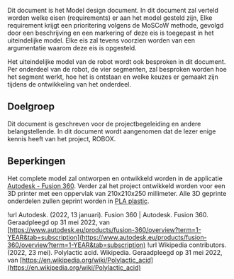 
Dit document is het Model design document. In dit document zal verteld worden welke eisen (requirements) er aan het model gesteld zijn, Elke requirement krijgt een prioritering volgens de MoSCoW methode, gevolgd door een beschrijving en een markering of deze eis is toegepast in het uiteindelijke model. Elke eis zal tevens voorzien worden van een argumentatie waarom deze eis is opgesteld.

Het uiteindelijke model van de robot wordt ook besproken in dit document. Per onderdeel van de robot, de vier segmenten, zal besproken worden hoe het segment werkt, hoe het is ontstaan en welke keuzes er gemaakt zijn tijdens de ontwikkeling van het onderdeel.

## Doelgroep

Dit document is geschreven voor de projectbegeleiding en andere belangstellende. In dit document wordt aangenomen dat de lezer enige kennis heeft van het project, ROBOX. 

## Beperkingen

Het complete model zal ontworpen en ontwikkeld worden in de applicatie [Autodesk - Fusion 360](https://www.autodesk.eu/products/fusion-360/overview?term=1-YEAR&tab=subscription). Verder zal het project ontwikkeld worden voor een 3D printer met een oppervlak van 210x210x250 millimeter. Alle 3D geprinte onderdelen zullen geprint worden in [PLA plastic](https://en.wikipedia.org/wiki/Polylactic_acid).


!url Autodesk. (2022, 13 januari). Fusion 360 | Autodesk. Fusion 360. Geraadpleegd op 31 mei 2022, van [https://www.autodesk.eu/products/fusion-360/overview?term=1-YEAR&tab=subscription](https://www.autodesk.eu/products/fusion-360/overview?term=1-YEAR&tab=subscription)
!url Wikipedia contributors. (2022, 23 mei). Polylactic acid. Wikipedia. Geraadpleegd op 31 mei 2022, van [https://en.wikipedia.org/wiki/Polylactic_acid](https://en.wikipedia.org/wiki/Polylactic_acid)